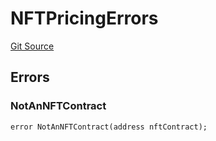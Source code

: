 # NFTPricingErrors
[Git Source](https://github.com/thrackle-io/aquifi-rules-v1/blob/9a96151c4e4157dea6fb1f2313711b4be2ae0f47/src/common/IErrors.sol)


## Errors
### NotAnNFTContract

```solidity
error NotAnNFTContract(address nftContract);
```


